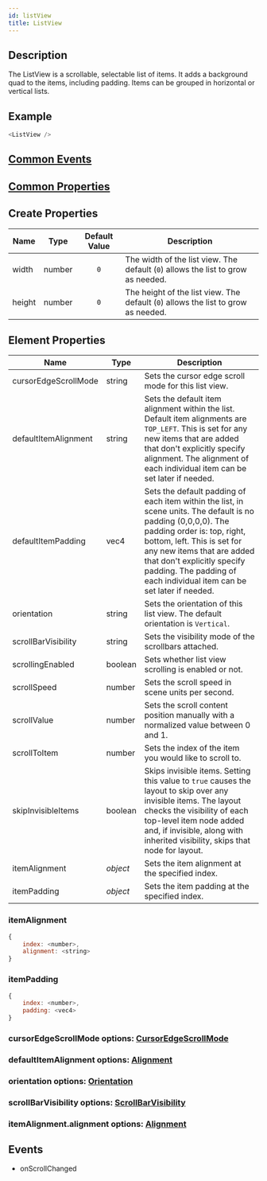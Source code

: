 ```yaml
---
id: listView
title: ListView
---
```

## Description
The ListView is a scrollable, selectable list of items. It adds a background quad to the items, including padding. Items can be grouped in horizontal or vertical lists.

## Example

```javascript
<ListView />
```

## [Common Events](../types/Events.md)

## [Common Properties](../types/Properties.md)

## Create Properties
| Name   | Type   | Default Value | Description |
| ------ | ------ | :-----------: | ----------- |
| width  | number |      `0`      | The width of the list view. The default (`0`) allows the list to grow as needed.  |
| height | number |      `0`      | The height of the list view. The default (`0`) allows the list to grow as needed. |

## Element Properties
| Name                 | Type     | Description |
| -------------------- | -------- | ----------- |
| cursorEdgeScrollMode | string   | Sets the cursor edge scroll mode for this list view. |
| defaultItemAlignment | string   | Sets the default item alignment within the list. Default item alignments are `TOP_LEFT`. This is set for any new items that are added that don't explicitly specify alignment. The alignment of each individual item can be set later if needed. |
| defaultItemPadding   | vec4     | Sets the default padding of each item within the list, in scene units. The default is no padding (0,0,0,0). The padding order is: top, right, bottom, left. This is set for any new items that are added that don't explicitly specify padding. The padding of each individual item can be set later if needed. |
| orientation          | string   | Sets the orientation of this list view. The default orientation is `Vertical`. |
| scrollBarVisibility  | string   | Sets the visibility mode of the scrollbars attached. |
| scrollingEnabled     | boolean  | Sets whether list view scrolling is enabled or not. |
| scrollSpeed          | number   | Sets the scroll speed in scene units per second. |
| scrollValue          | number   | Sets the scroll content position manually with a normalized value between 0 and 1. |
| scrollToItem         | number   | Sets the index of the item you would like to scroll to. |
| skipInvisibleItems   | boolean  | Skips invisible items. Setting this value to `true` causes the layout to skip over any invisible items. The layout checks the visibility of each top-level item node added and, if invisible, along with inherited visibility, skips that node for layout. |
| itemAlignment        | _object_ | Sets the item alignment at the specified index. |
| itemPadding          | _object_ | Sets the item padding at the specified index.   |

### itemAlignment
```javascript
{
    index: <number>,
    alignment: <string>
}
```

### itemPadding
```javascript
{
    index: <number>,
    padding: <vec4>
}
```

### cursorEdgeScrollMode options: [CursorEdgeScrollMode](../types/CursorEdgeScrollMode.md)
### defaultItemAlignment options: [Alignment](../types/Alignment.md)
### orientation options: [Orientation](../types/Orientation.md)
### scrollBarVisibility options: [ScrollBarVisibility](../types/ScrollBarVisibility.md)
### itemAlignment.alignment options: [Alignment](../types/Alignment.md)

## Events
- onScrollChanged
